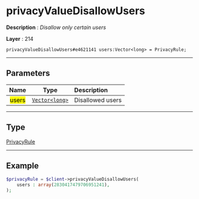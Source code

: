 # privacyValueDisallowUsers

**Description** : *Disallow only certain users*

**Layer** : 214

```tl
privacyValueDisallowUsers#e4621141 users:Vector<long> = PrivacyRule;
```

---

## Parameters

| Name | Type | Description |
| :---: | :---: | :--- |
| <mark>users</mark> | [`Vector<long>`](type/long) | Disallowed users |

---

## Type

[PrivacyRule](type/PrivacyRule)

---

## Example

```php
$privacyRule = $client->privacyValueDisallowUsers(
	users : array(2830417479706951241),
);
```